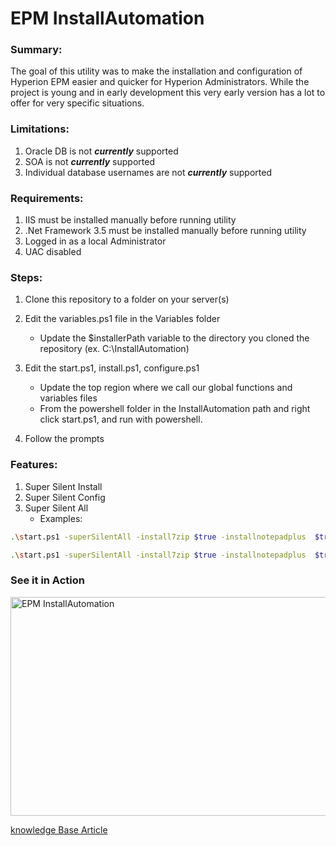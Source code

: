 # EPM InstallAutomation

### Summary:

The goal of this utility was to make the installation and configuration of Hyperion EPM easier and quicker for Hyperion Administrators. While the project is young and in early development this very early version has a lot to offer for very specific situations. 

### Limitations:

1. Oracle DB is not ___currently___ supported
2. SOA is not ___currently___ supported
3. Individual database usernames are not ___currently___ supported

### Requirements:

1. IIS must be installed manually before running utility
2. .Net Framework 3.5 must be installed manually before running utility
3. Logged in as a local Administrator
4. UAC disabled

### Steps:

1. Clone this repository to a folder on your server(s)
2. Edit the variables.ps1 file in the Variables folder
   * Update the $installerPath variable to the directory you cloned the repository (ex. C:\InstallAutomation)

3. Edit the start.ps1, install.ps1, configure.ps1
   * Update the top region where we call our global functions and variables files
   * From the powershell folder in the InstallAutomation path and right click start.ps1, and run with powershell.
4. Follow the prompts

### Features:

1. Super Silent Install
2. Super Silent Config
3. Super Silent All
    * Examples:
    
```bash
.\start.ps1 -superSilentAll -install7zip $true -installnotepadplus  $true -installfirefox $true -installepm $true -epmPath <path> -installFoundation $true -installEssbase $true -installRAF $true -installPlanning $true -installDisclosure $true -installHFM $true -installfdm $true -installProfit $true -installFCM $false -installTax $false -installStrategic $true -dbServer <hostname> -dbPort <port> -dbUser <user> -dbPassword <password> -wkspcAdmin <user> -wkspcAdminPassword <password> -weblogicAdmin <user> -weblogicPort <port> -weblogicHostname <hostname> -wkspcPort <port> -epmDomain <domain> -foundationDB <db> -epmaDB <db>  -calcDB <db>  -essbaseDB <db>  -rafDB <db> -planningDB <db> -disclosureDB <db> -hfmDB <db> -fdmDB <db> -profitDB <db> -strategic $true
 ```  
    


```bash
.\start.ps1 -superSilentAll -install7zip $true -installnotepadplus  $true -installfirefox $true -installepm $true -epmPath c:\Oracle\Middleware -installFoundation $true -installEssbase $true -installRAF $true -installPlanning $true -installDisclosure $true -installHFM $true -installfdm $true -installProfit $true -installFCM $false -installTax $false -installStrategic $true -dbServer server.domain.com -dbPort 1433 -dbUser hypadmin -dbPassword password -wkspcAdmin admin -wkspcAdminPassword password -weblogicAdmin epm_admin -weblogicPort 7001 -weblogicHostname server.domain.com -wkspcPort 19000 -epmDomain EPMSystem -foundationDB EPMS_FND -epmaDB EPMS_BPM -calcDB EPMS_CAL -essbaseDB EPMS_ESB -rafDB EPMS_RAF -planningDB EPMS_PLN -disclosureDB EPMS_DMA -hfmDB EPMS_HFM -fdmDB EPMS_FDM -profitDB EPMS_PCM -strategic $true
```


### See it in Action

<a href="https://vimeo.com/318823905" target="_blank"><img src="https://kb.chaseelder.com/wp-content/uploads/2019/02/Screen-Shot-2019-02-21-at-4.06.28-PM.png" 
alt="EPM InstallAutomation" width="600" height="350"/></a>

<a href="https://kb.chaseelder.com/epm-silent-install-installautomation/">knowledge Base Article</a>
